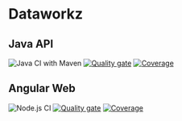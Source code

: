 # Dataworkz

## Java API
![Java CI with Maven](https://github.com/MdeBruin93/Dataworkz/workflows/Java%20CI%20with%20Maven/badge.svg)
[![Quality gate](https://sonarcloud.io/api/project_badges/quality_gate?project=event-subscriber)](https://sonarcloud.io/dashboard?id=event-subscriber)
[![Coverage](https://sonarcloud.io/api/project_badges/measure?project=event-subscriber&metric=coverage)](https://sonarcloud.io/dashboard?id=event-subscriber)


## Angular Web
![Node.js CI](https://github.com/MdeBruin93/Dataworkz/workflows/Node.js%20CI/badge.svg)
[![Quality gate](https://sonarcloud.io/api/project_badges/quality_gate?project=MdeBruin93_Dataworkz)](https://sonarcloud.io/dashboard?id=MdeBruin93_Dataworkz)
[![Coverage](https://sonarcloud.io/api/project_badges/measure?project=MdeBruin93_Dataworkz&metric=coverage)](https://sonarcloud.io/dashboard?id=MdeBruin93_Dataworkz)
